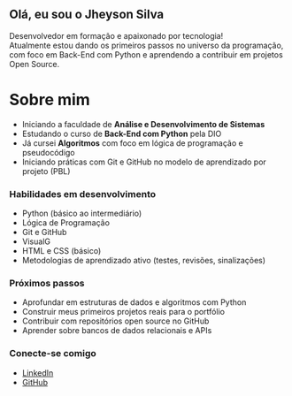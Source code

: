 ## Olá, eu sou o Jheyson Silva

Desenvolvedor em formação e apaixonado por tecnologia!  
Atualmente estou dando os primeiros passos no universo da programação, com foco em Back-End com Python e aprendendo a contribuir em projetos Open Source.  

# Sobre mim

-  Iniciando a faculdade de **Análise e Desenvolvimento de Sistemas**  
-  Estudando o curso de **Back-End com Python** pela DIO  
-  Já cursei **Algoritmos** com foco em lógica de programação e pseudocódigo  
-  Iniciando práticas com Git e GitHub no modelo de aprendizado por projeto (PBL)

###  Habilidades em desenvolvimento

- Python (básico ao intermediário)
- Lógica de Programação
- Git e GitHub
- VisualG
- HTML e CSS (básico)
- Metodologias de aprendizado ativo (testes, revisões, sinalizações)

###  Próximos passos

- Aprofundar em estruturas de dados e algoritmos com Python  
- Construir meus primeiros projetos reais para o portfólio  
- Contribuir com repositórios open source no GitHub  
- Aprender sobre bancos de dados relacionais e APIs  

###  Conecte-se comigo

-  [LinkedIn](https://www.linkedin.com/in/jheyson-silva-siqueira)  
-  [GitHub](https://github.com/jheysonsilva)


